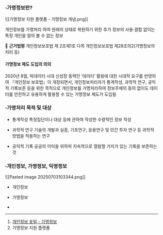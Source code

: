 

### ▫️가명정보란?

![[가명정보 지원 플랫폼 - 가명정보 개념.png]]

개인정보를 가명처리 하여 원래의 상태로 복원하기 위한 추가 정보의 사용·결합 없이는 특정 개인을 알아 볼 수 없는 정보

 📖 **근거법령**
개인정보보호법 제 2조제1호 다목
개인정보보호법 제28조의2(가명정보의 처리 등)


#### 가명정보 제도 도입의 의의

2020년 8월, 빅데이터 시대 신성장 동력인 ‘데이터’ 활용에 대한 시대적 요구를 반영하여 『개인정보 보호법』이 개정되면서, 개인정보처리자가 통계작성, 과학적 연구, 공익적 기록보존 등을 위한 목적으로 개인정보를 가명처리하여 정보주체의 동의 없이도 데이터를 안전하고 유용하게 활용할 수 있는 가명정보 제도가 도입됨


### ▫️가명처리 목적 및 대상

- 통계작성 
	특정집단이나 대상 등에 관하여 작성한 수량적인 정보 작성

- 과학적 연구 
	기술의 개발과 실증, 기초연구, 응용연구 및 민간 투자 연구 등 과학적 방법을 적용하는 연구

- 공익적 기록 
	공공의 이익을 위하여 지속적으로 열람할 가치가 있는 기록을 보존하는 것


### ▫️개인정보, 가명정보, 익명정보

![[Pasted image 20250703103344.png]]


- 개인정보

- 가명정보
- 





---

1) [개인정보 포털 - 가명정보](https://www.privacy.go.kr/front/contents/cntntsView.do?contsNo=14)
2) 가명정보 지원 플랫폼 